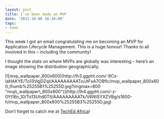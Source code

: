 ```yaml
---
layout: post
title: I’ve been made an MVP
date: '2011-10-06 18:30:00'
tags:
- news
---
```


This week I got an email congratulating me on becoming an MVP for Application Lifecycle Management. This is a huge honour! Thanks to all involved in this – including the community!

I thought the stats on where MVPs are globally was interesting – here’s an image showing the distribution geographically.

<!--kg-card-begin: html-->[![mvp_wallpaper_800x600](http://lh3.ggpht.com/-8Cs-IaHAKYE/To13VqjDZqI/AAAAAAAAATo/JtFsA7O8flc/mvp_wallpaper_800x600_thumb%25255B1%25255D.jpg?imgmax=800 "mvp\_wallpaper\_800x600")](http://lh4.ggpht.com/-z-0Yt16n_10/To13Uhd0TII/AAAAAAAAATk/V6NtSYXZVBg/s1600-h/mvp_wallpaper_800x600%25255B3%25255D.jpg)<!--kg-card-end: html-->

Don’t forget to catch me at [TechEd Africa](http://www.teched.co.za)!

